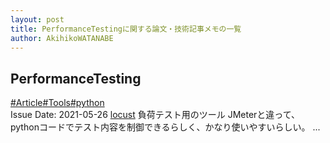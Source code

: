 ```yaml
---
layout: post
title: PerformanceTestingに関する論文・技術記事メモの一覧
author: AkihikoWATANABE
---
```

## PerformanceTesting
<div class="visible-content">
<a class="button" href="articles/Article.html">#Article</a><a class="button" href="articles/Tools.html">#Tools</a><a class="button" href="articles/python.html">#python</a><br><span class="issue_date">Issue Date: 2021-05-26</span>
<a href="https://github.com/AkihikoWatanabe/paper_notes/issues/351">locust</a>
<span class="snippet">負荷テスト用のツールJMeterと違って、pythonコードでテスト内容を制御できるらしく、かなり使いやすいらしい。 ...</span>
</div>
